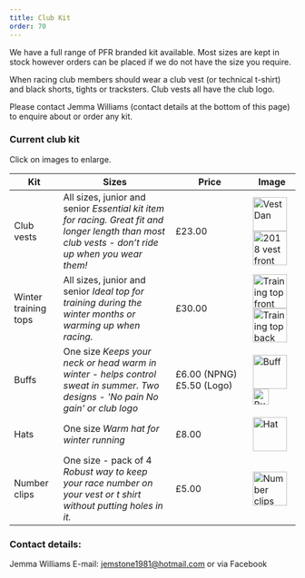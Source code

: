 ```yaml
---
title: Club Kit
order: 70
---
```

We have a full range of PFR branded kit available. Most sizes are kept in stock however orders can be placed if we do not have the size you require.

When racing club members should wear a club vest (or technical t-shirt) and black shorts, tights or tracksters. Club vests all have the club logo.

Please contact Jemma Williams (contact details at the bottom of this page) to enquire about or order any kit.

### Current club kit

Click on images to enlarge.

| Kit | Sizes | Price | Image |
| - | - | - | - |
| Club vests | All sizes, junior and senior _Essential kit item for racing. Great fit and longer length than most club vests - don’t ride up when you wear them!_ | £23.00 | <a href="http://pfrac.co.uk/wp-content/uploads/2018/10/PFRAC-new-vest-Dan.jpg"><img class="alignnone size-full wp-image-34" src="http://pfrac.co.uk/wp-content/uploads/2018/10/PFRAC-new-vest-Dan.jpg" alt="Vest Dan" width="60" height="60"></a><a href="http://pfrac.co.uk/wp-content/uploads/2018/10/PFRAC-new-vest-front.jpg"><img class="alignnone size-full wp-image-34" src="http://pfrac.co.uk/wp-content/uploads/2018/10/PFRAC-new-vest-front.jpg" alt="2018 vest front" width="60" height="60"></a> | Technical t-shirts | All sizes, junior and senior _These can be used for racing and work really well in the winter with a base layer underneath._ | £20.00 | <a href="http://pfrac.co.uk/wp-content/uploads/2016/11/PFRAC-t-shirt-front.jpg"><img class="alignnone size-full wp-image-34" src="http://pfrac.co.uk/wp-content/uploads/2016/11/PFRAC-t-shirt-front.jpg" alt="T shirt front" width="60" height="60"></a><a href="http://pfrac.co.uk/wp-content/uploads/2016/11/PFRAC-t-shirt-back.jpg"><img class="alignnone size-full wp-image-34" src="http://pfrac.co.uk/wp-content/uploads/2016/11/PFRAC-t-shirt-back.jpg" alt="T shirt back" width="60" height="60"></a> |
| Winter training tops | All sizes, junior and senior _Ideal top for training during the winter months or warming up when racing._ | £30.00 | <a href="http://pfrac.co.uk/wp-content/uploads/2016/11/PFRAC-training-top-front.jpg"><img class="alignnone size-full wp-image-34" src="http://pfrac.co.uk/wp-content/uploads/2016/11/PFRAC-training-top-front.jpg" alt="Training top front" width="60" height="60"></a><a href="http://pfrac.co.uk/wp-content/uploads/2016/11/PFRAC-training-top-back.jpg"><img class="alignnone size-full wp-image-34" src="http://pfrac.co.uk/wp-content/uploads/2016/11/PFRAC-training-top-back.jpg" alt="Training top back" width="60" height="60"></a> | Hoodies | All sizes, junior and senior _Warm top for winter, pre- and post-race._ | £25.00 | <a href="http://pfrac.co.uk/wp-content/uploads/2016/11/PFRAC-hoodie-front.jpg"><img class="alignnone size-full wp-image-34" src="http://pfrac.co.uk/wp-content/uploads/2016/11/PFRAC-hoodie-front.jpg" alt="Hoodie front" width="60" height="60"></a><a href="http://pfrac.co.uk/wp-content/uploads/2016/11/PFRAC-hoodie-back.jpg"><img class="alignnone size-full wp-image-34" src="http://pfrac.co.uk/wp-content/uploads/2016/11/PFRAC-hoodie-back.jpg" alt="Hoodie back" width="60" height="60"></a> |
| Buffs | One size _Keeps your neck or head warm in winter - helps control sweat in summer.  Two designs - 'No pain No gain' or club logo_ | £6.00&nbsp;(NPNG) £5.50&nbsp;(Logo) | <a href="http://pfrac.co.uk/wp-content/uploads/2022/01/Buff3.jpg"><img class="alignnone size-full wp-image-34" src="http://pfrac.co.uk/wp-content/uploads/2022/01/Buff3.jpg" alt="Buff" width="60"></a><a href="http://pfrac.co.uk/wp-content/uploads/2021/10/PFR-Logo-Buff-576x1024.jpg"><img class="alignnone size-full wp-image-34" src="http://pfrac.co.uk/wp-content/uploads/2021/10/PFR-Logo-Buff-576x1024.jpg" alt="Buff" width="28"></a> |
| Hats | One size _Warm hat for winter running_ | £8.00 | <a href="http://pfrac.co.uk/wp-content/uploads/2021/10/PFR-Hat-rotated.jpg"><img class="alignnone size-full wp-image-34" src="http://pfrac.co.uk/wp-content/uploads/2021/10/PFR-Hat-rotated.jpg" alt="Hat" width="60" height="60"></a> |
| Number clips | One size - pack of 4 _Robust way to keep your race number on your vest or t shirt without putting holes in it._ | £5.00 | <a href="http://pfrac.co.uk/wp-content/uploads/2016/11/PFRAC-number-clips.jpg"><img class="alignnone size-full wp-image-34" src="http://pfrac.co.uk/wp-content/uploads/2016/11/PFRAC-number-clips.jpg" alt="Number clips" width="60" height="60"></a> </tbody> |

### Contact details:

Jemma Williams
E-mail: <a href="mailto:jemstone1981@hotmail.com">jemstone1981@hotmail.com</a>
or via Facebook